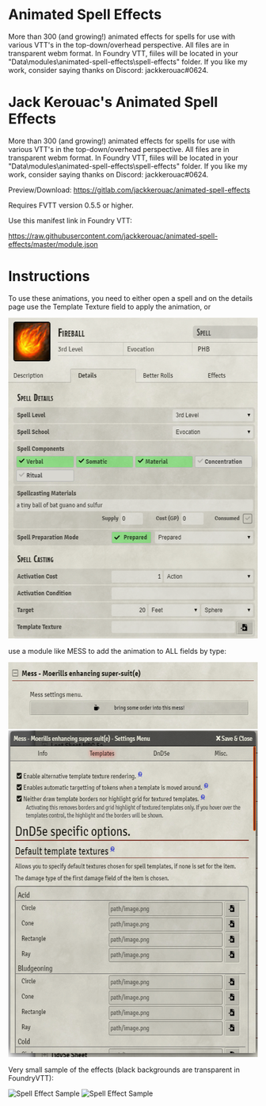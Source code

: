 # Animated Spell Effects
More than 300 (and growing!) animated effects for spells for use with various VTT's in the top-down/overhead perspective. All files are in transparent webm format. In Foundry VTT, fiiles will be located in your "Data\modules\animated-spell-effects\spell-effects" folder. If you like my work, consider saying thanks on Discord: jackkerouac#0624.

# Jack Kerouac's Animated Spell Effects
More than 300 (and growing!) animated effects for spells for use with various VTT's in the top-down/overhead perspective. All files are in transparent webm format. In Foundry VTT, fiiles will be located in your "Data\modules\animated-spell-effects\spell-effects" folder. If you like my work, consider saying thanks on Discord: jackkerouac#0624.

Preview/Download: https://gitlab.com/jackkerouac/animated-spell-effects

Requires FVTT version 0.5.5 or higher.

Use this manifest link in Foundry VTT:

https://raw.githubusercontent.com/jackkerouac/animated-spell-effects/master/module.json

# Instructions
To use these animations, you need to either open a spell and on the details page use the Template Texture field to apply the animation, or

<img src="https://github.com/jackkerouac/animated-spell-effects/raw/master/image01.png" alt="Spell Effect Template 01" width="539" height="648">

use a module like MESS to add the animation to ALL fields by type:

<img src="https://github.com/jackkerouac/animated-spell-effects/raw/master/image02.png" alt="Spell Effect Template 02" width="580" height="135">
<img src="https://github.com/jackkerouac/animated-spell-effects/raw/master/image03.png" alt="Spell Effect Template 03" width="610" height="660">

Very small sample of the effects (black backgrounds are transparent in FoundryVTT):

<img src="https://github.com/jackkerouac/animated-spell-effects/raw/master/sample.gif" alt="Spell Effect Sample" width="600" height="600">
<img src="https://github.com/jackkerouac/animated-spell-effects/raw/master/sample2.gif" alt="Spell Effect Sample" width="600" height="600">